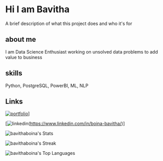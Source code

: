 
# Hi I am Bavitha

A brief description of what this project does and who it's for


## about me

I am Data Science Enthusiast working on unsolved data problems to add value to business

## skills

Python, PostgreSQL, PowerBI, ML, NLP


## Links

[![portfolio](https://img.shields.io/badge/my_portfolio-000?style=for-the-badge&logo=ko-fi&logoColor=white)](https://sites.google.com/view/boina-bavitha)]

[![linkedin](https://img.shields.io/badge/linkedin-000?logo=LinkedIn&logoColor=blue&labelColor=white)(https://www.linkedin.com/in/boina-bavitha/)]

![bavithaboina's Stats](https://github-readme-stats.vercel.app/api?username=bavithaboina&theme=vue-dark&show_icons=true&hide_border=true&count_private=true)

![bavithaboina's Streak](https://github-readme-streak-stats.herokuapp.com/?user=bavithaboina&theme=vue-dark&hide_border=true)

![bavithaboina's Top Languages](https://github-readme-stats.vercel.app/api/top-langs/?username=bavithaboina&theme=vue-dark&show_icons=true&hide_border=true&layout=compact)

